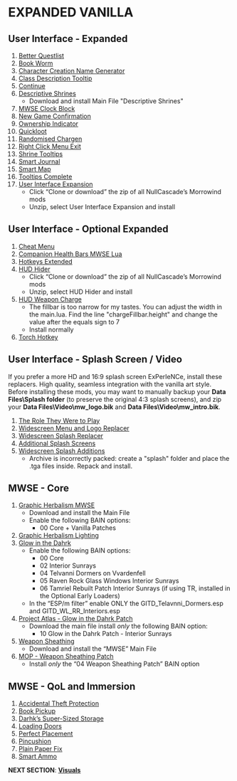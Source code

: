 # EXPANDED VANILLA

## User Interface - Expanded
1. [Better Questlist](https://www.nexusmods.com/morrowind/mods/48272?tab=files)
1. [Book Worm](https://www.nexusmods.com/morrowind/mods/46851?tab=files)
1. [Character Creation Name Generator](https://www.nexusmods.com/morrowind/mods/46189?tab=files)
1. [Class Description Tooltip](https://www.nexusmods.com/morrowind/mods/47527?tab=files)
1. [Continue](https://www.nexusmods.com/morrowind/mods/45952?tab=files)
1. [Descriptive Shrines](https://www.nexusmods.com/morrowind/mods/46119?tab=files)
	- Download and install Main File "Descriptive Shrines"
1. [MWSE Clock Block](https://www.nexusmods.com/morrowind/mods/46292?tab=files)
1. [New Game Confirmation](https://www.nexusmods.com/morrowind/mods/47693?tab=files)
1. [Ownership Indicator](https://www.nexusmods.com/morrowind/mods/45940?tab=files)
1. [Quickloot](https://www.nexusmods.com/morrowind/mods/46283?tab=files)
1. [Randomised Chargen](https://www.nexusmods.com/morrowind/mods/46915?tab=files)
1. [Right Click Menu Exit](https://www.nexusmods.com/morrowind/mods/48458?tab=files)
1. [Shrine Tooltips](https://www.nexusmods.com/morrowind/mods/48275?tab=files)
1. [Smart Journal](https://www.nexusmods.com/morrowind/mods/47492?tab=files)
1. [Smart Map](https://www.nexusmods.com/morrowind/mods/46634?tab=files)
1. [Tooltips Complete](https://www.nexusmods.com/morrowind/mods/46842?tab=files)
1. [User Interface Expansion](https://github.com/NullCascade/morrowind-mods)
	- Click “Clone or download” the zip of all NullCascade’s Morrowind mods
	- Unzip, select User Interface Expansion and install

## User Interface - Optional Expanded
1. [Cheat Menu](https://www.nexusmods.com/morrowind/mods/47143?tab=files)
1. [Companion Health Bars MWSE Lua](https://www.nexusmods.com/morrowind/mods/46136?tab=files)
1. [Hotkeys Extended](https://www.nexusmods.com/morrowind/mods/48055?tab=files)
1. [HUD Hider](https://github.com/NullCascade/morrowind-mods)
	- Click “Clone or download” the zip of all NullCascade’s Morrowind mods
	- Unzip, select HUD Hider and install
1. [HUD Weapon Charge](https://www.nexusmods.com/morrowind/mods/47962?tab=files)
	- The fillbar is too narrow for my tastes. You can adjust the width in the main.lua. Find the line "chargeFillbar.height" and change the value after the equals sign to 7
	- Install normally
1. [Torch Hotkey](https://www.nexusmods.com/morrowind/mods/45747?tab=files)

## User Interface - Splash Screen / Video 
If you prefer a more HD and 16:9 splash screen ExPerIeNCe, install these replacers. High quality, seamless integration with the vanilla art style. Before installing these mods, you may want to manually backup your **Data Files\Splash folder** (to preserve the original 4:3 splash screens), and zip your **Data Files\Video\mw_logo.bik** and **Data Files\Video\mw_intro.bik**.
1. [The Role They Were to Play](https://www.nexusmods.com/morrowind/mods/46411?tab=files)
1. [Widescreen Menu and Logo Replacer](https://www.nexusmods.com/morrowind/mods/47164?tab=files)
1. [Widescreen Splash Replacer](https://www.nexusmods.com/morrowind/mods/47163?tab=files)
1. [Additional Splash Screens](https://www.nexusmods.com/morrowind/mods/43319?tab=files)
1. [Widescreen Splash Additions](https://www.nexusmods.com/morrowind/mods/48001?tab=files)
	- Archive is incorrectly packed: create a "splash" folder and place the .tga files inside. Repack and install.

##  MWSE - Core
1. [Graphic Herbalism MWSE](https://www.nexusmods.com/morrowind/mods/46599?tab=files)
	- Download and install the Main File
	- Enable the following BAIN options:
		- 00 Core + Vanilla Patches
1. [Graphic Herbalism Lighting](https://www.nexusmods.com/morrowind/mods/47864?tab=files)
1. [Glow in the Dahrk](https://www.nexusmods.com/morrowind/mods/45886?tab=files)
	- Enable the following BAIN options:
		- 00 Core
		- 02 Interior Sunrays
		- 04 Telvanni Dormers on Vvardenfell
		- 05 Raven Rock Glass Windows Interior Sunrays
		- 06 Tamriel Rebuilt Patch Interior Sunrays (if using TR, installed in the Optional Early Loaders)
	- In the “ESP/m filter” enable ONLY the GITD_Telavnni_Dormers.esp and GITD_WL_RR_Interiors.esp
1. [Project Atlas - Glow in the Dahrk Patch](https://www.nexusmods.com/morrowind/mods/45399?tab=files)
	- Download the main file install *only* the following BAIN option:
		- 10 Glow in the Dahrk Patch - Interior Sunrays
1. [Weapon Sheathing](https://www.nexusmods.com/morrowind/mods/46069?tab=files)
	- Download and install the “MWSE” Main File
1. [MOP - Weapon Sheathing Patch](https://www.nexusmods.com/morrowind/mods/45384?tab=files)
	- Install *only* the “04 Weapon Sheathing Patch” BAIN option

## MWSE - QoL and Immersion
1. [Accidental Theft Protection](https://www.nexusmods.com/morrowind/mods/48264?tab=files)
1. [Book Pickup](https://www.nexusmods.com/morrowind/mods/46625?tab=files)
1. [Darhk’s Super-Sized Storage](https://www.nexusmods.com/morrowind/mods/45147?tab=files)
1. [Loading Doors](https://www.nexusmods.com/morrowind/mods/46094?tab=files)
1. [Perfect Placement](https://www.nexusmods.com/morrowind/mods/46562?tab=files)
1. [Pincushion](https://www.nexusmods.com/morrowind/mods/46862?tab=files)
1. [Plain Paper Fix](https://www.nexusmods.com/morrowind/mods/47735?tab=files)
1. [Smart Ammo](https://www.nexusmods.com/morrowind/mods/47383?tab=files)


**NEXT SECTION**:
[**Visuals**](https://github.com/doublemoulinet/Morrowind-Modular-Mod-Guide/blob/master/VISUALS.md)